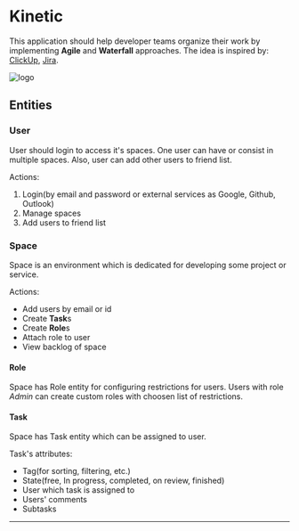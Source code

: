 # Kinetic
This application should help developer teams organize their work by implementing **Agile** and **Waterfall** approaches. The idea is inspired by: [ClickUp](https://app.clickup.com/), [Jira](https://www.atlassian.com/software/jira).

![logo](https://i.ibb.co/4S0sGQ9/Kinetic-logo.png)

## Entities
### User
User should login to access it's spaces. One user can have or consist in multiple spaces. Also, user can add other users to friend list.

Actions:
1. Login(by email and password or external services as Google, Github, Outlook)
2. Manage spaces
3. Add users to friend list

### Space
Space is an environment which is dedicated for developing some project or service.

Actions:
- Add users by email or id
- Create **Task**s
- Create **Role**s
- Attach role to user
- View backlog of space

#### Role
Space has Role entity for configuring restrictions for users. Users with role *Admin* can create custom roles with choosen list of restrictions.

#### Task
Space has Task entity which can be assigned to user.

Task's attributes:
- Tag(for sorting, filtering, etc.)
- State(free, In progress, completed, on review, finished)
- User which task is assigned to
- Users' comments
- Subtasks

---
